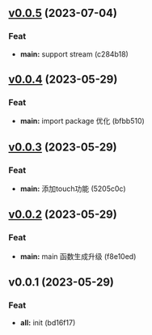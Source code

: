 
<a name="v0.0.5"></a>
## [v0.0.5](https://github.com/Ccheers/protoc-gen-zerorpc/compare/v0.0.4...v0.0.5) (2023-07-04)

### Feat

* **main:**  support stream (c284b18)


<a name="v0.0.4"></a>
## [v0.0.4](https://github.com/Ccheers/protoc-gen-zerorpc/compare/v0.0.3...v0.0.4) (2023-05-29)

### Feat

* **main:**  import package 优化 (bfbb510)


<a name="v0.0.3"></a>
## [v0.0.3](https://github.com/Ccheers/protoc-gen-zerorpc/compare/v0.0.2...v0.0.3) (2023-05-29)

### Feat

* **main:**  添加touch功能 (5205c0c)


<a name="v0.0.2"></a>
## [v0.0.2](https://github.com/Ccheers/protoc-gen-zerorpc/compare/v0.0.1...v0.0.2) (2023-05-29)

### Feat

* **main:**  main 函数生成升级 (f8e10ed)


<a name="v0.0.1"></a>
## v0.0.1 (2023-05-29)

### Feat

* **all:**  init (bd16f17)

